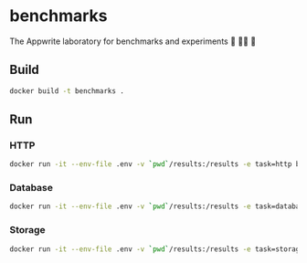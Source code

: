 # benchmarks
The Appwrite laboratory for benchmarks and experiments 🧪 👩‍🔬 🥽

## Build

```sh
docker build -t benchmarks .
```
## Run

### HTTP
```sh
docker run -it --env-file .env -v `pwd`/results:/results -e task=http benchmarks
```

### Database
```sh
docker run -it --env-file .env -v `pwd`/results:/results -e task=database benchmarks
```

### Storage
```sh
docker run -it --env-file .env -v `pwd`/results:/results -e task=storage benchmarks
```